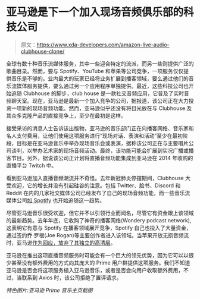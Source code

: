 # 亚马逊是下一个加入现场音频俱乐部的科技公司

> 原文：<https://www.xda-developers.com/amazon-live-audio-clubhouse-clone/>

全球有数十种音乐流媒体服务，其中一些迎合特定的流派，而另一些则提供广泛的歌曲目录。然而，要与 Spotify、YouTube 和苹果等公司竞争，一项服务仅仅提供音乐是不够的。业内最大的玩家已经将业务扩展到播客领域，要么通过他们的音乐流媒体服务提供，要么通过另一个应用程序单独提供。最近，这些科技公司也开始追随 Clubhouse 的脚步，club house 是一款社交音频应用，它普及了实时音频聊天室。现在，亚马逊是最新一个加入竞争的公司，据报道，该公司正在大力投资一项新的现场音频功能。然而，亚马逊似乎还没有将目光放在与 Clubhouse 及其众多克隆产品的直接竞争上，至少在最初是这样。

接受采访的消息人士告诉该出版物，亚马逊的音乐部门正在向播客网络、音乐家和名人支付费用，让他们使用这项服务进行“现场对话、表演和活动”至少在最初阶段，目标是在亚马逊音乐中举办现场音乐会或表演，据称该公司正在与主要唱片公司谈判，以举办艺术家的现场音频活动。最终，该功能可能会扩展到实况广播或播客节目。另外，据说该公司正计划将直播音频功能集成到亚马逊在 2014 年收购的直播平台 Twitch 中。

看到亚马逊加入直播音频潮流并不奇怪。去年新冠肺炎停摆期间，Clubhouse 大受欢迎，它的增长并没有引起硅谷的注意。包括 Twitter、脸书、Discord 和 Reddit 在内的几家社交媒体公司已经发布了自己的现场音频功能，而一些音乐流媒体公司[如 Spotify](https://www.xda-developers.com/spotify-greenroom-clubhouse/) 也开始追随这一趋势。

尽管亚马逊音乐很受欢迎，但它并不以引领行业而闻名，尽管它有资金跟上该领域的最新趋势。去年年底，它收购了神奇的播客网络(Wondery podcast network),这表明它有意与 Spotify 在播客领域展开竞争，Spotify 自己也投入了大量资金，通过签约乔·罗根(Joe Rogan)等主要创作者进入该领域。当苹果开放无损音频流时，亚马逊[作为回应，放弃了其独立的高清层](https://www.xda-developers.com/amazon-music-no-longer-charges-extra-for-lossless-audio/)。

亚马逊在推出这项直播音频服务时可能会有一个巨大的领先优势，因为它可以以很少甚至没有额外费用的方式向其庞大的 Prime 用户群提供这项服务。我们不知道亚马逊是否会将这项服务植入亚马逊音乐，或者是否会向用户收取额外费用，不过，当联系到 Axios 时，该公司拒绝了置评请求。

*特色图片:亚马逊 Prime 音乐主页截图*
